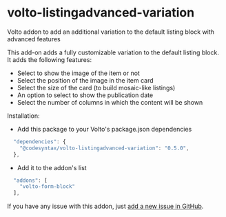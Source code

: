 # volto-listingadvanced-variation

Volto addon to add an additional variation to the default listing block with advanced features

This add-on adds a fully customizable variation to the default listing block. It adds the following features:

- Select to show the image of the item or not
- Select the position of the image in the item card
- Select the size of the card (to build mosaic-like listings)
- An option to select to show the publication date
- Select the number of columns in which the content will be shown

Installation:

- Add this package to your Volto's package.json dependencies

```javascript
  "dependencies": {
    "@codesyntax/volto-listingadvanced-variation": "0.5.0",
  },
```

- Add it to the addon's list

```javascript
  "addons": [
    "volto-form-block"
  ],
```

If you have any issue with this addon, just [add a new issue in GitHub](https://github.com/codesyntax/volto-listingadvanced-block).
